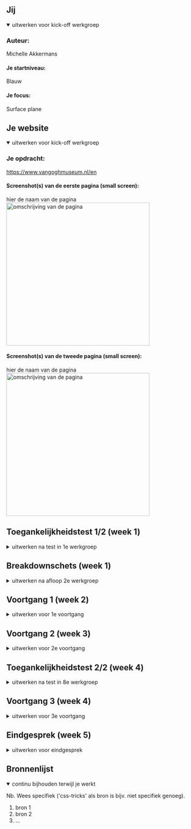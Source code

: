 
## Jij

<details open>
  <summary>uitwerken voor kick-off werkgroep</summary>

  ### Auteur:
  Michelle Akkermans

  #### Je startniveau:
  Blauw

  #### Je focus:
  Surface plane
 
</details>





## Je website

<details open>
  <summary>uitwerken voor kick-off werkgroep</summary>

  ### Je opdracht:
  https://www.vangoghmuseum.nl/en

  #### Screenshot(s) van de eerste pagina (small screen): 
  hier de naam van de pagina  
  <img src="readme-images/Van Gogh Museum breakdown ss.png" width="375px" alt="omschrijving van de pagina">

  #### Screenshot(s) van de tweede pagina (small screen):
  hier de naam van de pagina  
 <img src="readme-images/thepermanentcollectionpage.png" width="375px" alt="omschrijving van de pagina">
 
</details>



## Toegankelijkheidstest 1/2 (week 1)

<details>
  <summary>uitwerken na test in 1e werkgroep</summary>

  ### Bevindingen
  Lijst met je bevindingen die in de test naar voren kwamen:
  Wat vooral naar voren kwam in de test is dat de site best goed gemaakt is en dat het zeker iets is waar ik naar moet streven als het gaat om accesability.

  #### Screenreader
  Hier korte omschrijving (met indien nodig afbeeldingen)
  De screenreader deed alles netjes oplezen van de site. Dit is iets wat wil zelf ook echt wil doen met mijn site en ik kan dit dus ook echt als voorbeeld gebruiken.


  #### Muis en Toetsenbord 
  Hier korte omschrijving (met indien nodig afbeeldingen)
  - Met de muis is de site heel goed en duidelijk te bedienen. Elke button heeft een duidelijke active state en hoover.
  - Met het toetsenbord is dit hetzelfde geval, lijkt het wel alsof je over de artiekelen heen skipt als je van de 2e en 3e gaat.
 

  #### Motoriek (shocks, elastiekjes)
  Hier korte omschrijving (met indien nodig afbeeldingen)
  Met de elastiekjes was het wat lastiger om de website te gebruiken, zeker als je je wijsvinger veel gebruikt. Zeker met de MacBook trackpad ga je makkelijk naar de andere desktop pagina's maar voor de site zelf is het best prima te doen.
  Hier een omschrijving van hoe het opgelost kan worden (met indien nodig afbeeldingen)
  Dit kan opgelost worden door de links groot genoeg te maken dat je niet al te veel precisie nodig hebt om de website te gebruiken.

  #### Visueel (brillen, contrast, kleurenblind, dark/light). 
  Hier korte omschrijving (met indien nodig afbeeldingen)
  - De site heeft nog geen dark modes, dit is iets wat ik zou kunnen toevoegen.
  - Met de brillen was de font wat lastiger te lezen aangezien deze best dun is. Hier zou ik dus wat aan kunnen veranderen.
  - Er zit veel contrast tussen alle kleuren waardoor kleurenblinden mensen geen problemen zouden moeten hebben met de kleuren van de site.
 

</details>



## Breakdownschets (week 1)

<details>
  <summary>uitwerken na afloop 2e werkgroep</summary>

  ### de hele pagina: 
  <img src="readme-images/dummy-plaatje.jpg" width="375px" alt="breakdown van de hele pagina">

  ### dynamisch deel (bijv menu): 
  <img src="readme-images/dummy-plaatje.jpg" width="375px" alt="breakdown van een dynamisch deel">

  ### wellicht nog een dynamisch deel (bijv filter): 
  <img src="readme-images/dummy-plaatje.jpg" width="375px" alt="breakdown van nog een dynamisch deel">

</details>





## Voortgang 1 (week 2)

<details>
  <summary>uitwerken voor 1e voortgang</summary>

  ### Stand van zaken
  hier dit ging goed & dit was lastig (neem ook screenshots op van delen van je website en code)
  - Basic HTML opzetten ging goed, het was ff zoeken naar alle termen maar daarna ging het wel prima.
  - Wat nog lastig is, is de basics van de css, vooral de plaatjes. (img achter tekst en de positionering van zowel tekst als img.)
  Vragen: Wat de beste manier is om die images te positioneren? (grid,flexbox of toch een andere manier.)

  ### Agenda voor meeting
  samen met je groepje opstellen

  | Allemaal       | Joep               | Sten         | Michelle         |
  | ---            | ---                | ---          | ---              |
  | dit bespreken  | en dit             | en ik dit    | en dan ik dat    |
  | en dat ook nog | dit als er tijd is | nog een punt | dit wil ik zeker |
  | HTML check     | Hamburger menu     | Carousel     | Plaatjes positionering|


  ### Verslag van meeting
  hier na afloop snel de uitkomsten van de meeting vastleggen

  - Html was goed, op wat kleine dingetjes na.
  - Uitleg over images achter de tekst krijgen gehad.
  - uitleg over beste manier van pijltjes bij de <a> gehad.
  

</details>





## Voortgang 2 (week 3)

<details>
  <summary>uitwerken voor 2e voortgang</summary>

  ### Stand van zaken
  hier dit ging goed & dit was lastig (neem ook screenshots op van delen van je website en code)
  - Lessen hebben veel duidelijk gemaakt.
  - Door hulp van Sanne goed opweg.

  ### Agenda voor meeting
  samen met je groepje opstellen

  | Allemaal       | Sten               | Joep         | Michelle        |
  | ---            | ---                | ---          | ---              |
  | dit bespreken  | en dit             | en ik dit    | en dan ik dat    |
  | en dat ook nog | dit als er tijd is | nog een punt | dit wil ik zeker |
  | Werk check     | Button die menu uitklapt| Interval op scroll| Border radius werkt niet|


  ### Verslag van meeting
  hier na afloop snel de uitkomsten van de meeting vastleggen

  - Goed opweg
  - Border radius was te klein, na groter te maken deed hij het. 


</details>





## Toegankelijkheidstest 2/2 (week 4)

<details>
  <summary>uitwerken na test in 8e werkgroep</summary>

  ### Bevindingen
  Lijst met je bevindingen die in de test naar voren kwamen (geef ook aan wat er verbeterd is):
  - Mijn website is al erg toegankelijk. 
  - Kleine details veranderen zoals een h3 naar een a etc. 
  - belangrijkste dingen die nog niet kloppen had ik nog niet gemaakt. 

  #### Screenreader
  Hier korte omschrijving (met indien nodig afbeeldingen)
  

  Hier een omschrijving van hoe het opgelost kan worden (met indien nodig afbeeldingen)


  #### Muis en Toetsenbord 
  Hier korte omschrijving (met indien nodig afbeeldingen)
  States nog toevoegen. (Menu etc) {hoover, focus, active}


  Hier een omschrijving van hoe het opgelost kan worden (met indien nodig afbeeldingen)
2e pagina h3 moet a zijn. 


  #### Visueel (brillen, contrast, kleurenblind, dark/light). 
  Hier korte omschrijving (met indien nodig afbeeldingen)
  Kleurenblind: De website is goed accesible. Goede contrast kleuren gebruikt, ook in de dark mode.  Ook met blurred vision is het alle tekst nog prima te lezen. 
  Dark mode: De oude dark mode die ik nog wil gaan namaken werkt niet met het systeem mee. Dit zou beter kunnen deze keer.
  

  Hier een omschrijving van hoe het opgelost kan worden (met indien nodig afbeeldingen)
  Een nieuwe dark mode maken ipv de oud versie namaken. 

</details>





## Voortgang 3 (week 4)

<details>
  <summary>uitwerken voor 3e voortgang</summary>

  ### Stand van zaken
  Het maken van de tweede pagina ging heel soepel. Alleen de images moeten nog even in de juiste maat op de pagina gezet worden en een paar andere klein dingetjes.  


  ### Agenda voor meeting
  samen met je groepje opstellen

  | Michelle       | Michelle           | Joep         | student 4        |
  | ---            | ---                | ---          | ---              |
  | dit bespreken  | en dit             | en ik dit    | en dan ik dat    |
  | en dat ook nog | dit als er tijd is | nog een punt | dit wil ik zeker |
  | Plaatjes juiste maat maken | button font size veranderen | Probleem met veranderend plaatjes | ...              |


  ### Verslag van meeting
  hier na afloop snel de uitkomsten van de meeting vastleggen

  - Kleine foutjes uit code gehaald.
  - Uitleg over de object fit voor plaatjes.
  - Button font size is nu gefixt. 
  - ...

</details>





## Eindgesprek (week 5)

<details>
  <summary>uitwerken voor eindgesprek</summary>

  ### Je uitkomst - karakteristiek screenshots:
  <img src="readme-images/dummy-plaatje.jpg" width="375px" alt="uitomst opdracht 1">


  ### Dit ging goed/Heb ik geleerd: 
  Korte omschrijving met plaatjes

  <img src="readme-images/dummy-plaatje.jpg" width="375px" alt="top">


  ### Dit was lastig/Is niet gelukt:
  Korte omschrijving met plaatjes

  <img src="readme-images/dummy-plaatje.jpg" width="375px" alt="bummer">
</details>





## Bronnenlijst

<details open>
  <summary>continu bijhouden terwijl je werkt</summary>

  Nb. Wees specifiek ('css-tricks' als bron is bijv. niet specifiek genoeg).

  1. bron 1
  2. bron 2
  3. ...

</details>

